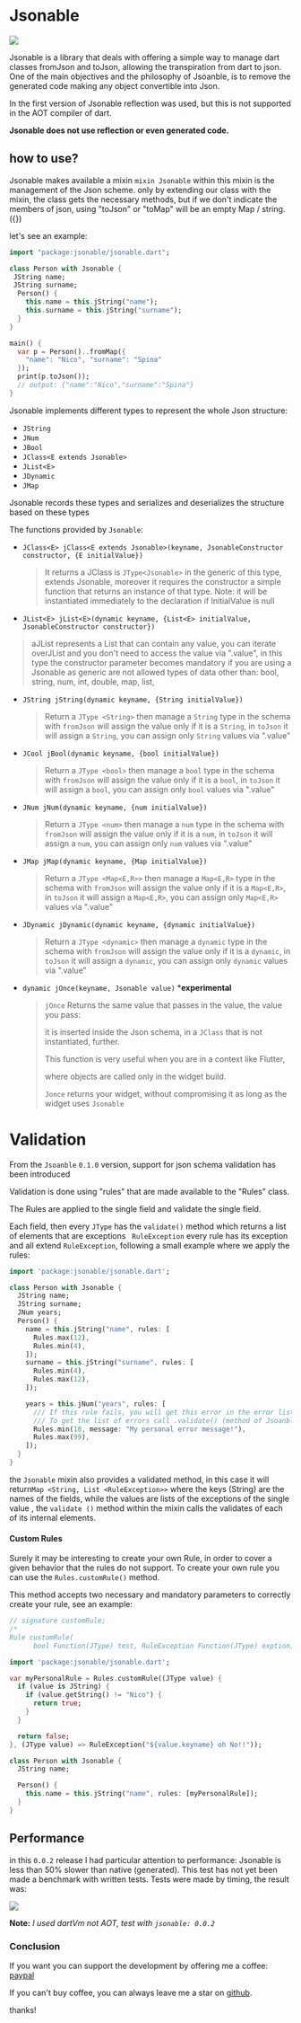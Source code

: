 # Jsonable 

![](./coverage_badge.svg)

Jsonable is a library that deals with offering a simple way to manage dart classes fromJson and toJson, allowing the transpiration from dart to json.
One of the main objectives and the philosophy of Jsoanble, is to remove the generated code making any object convertible into Json.

In the first version of Jsonable reflection was used, but this is not supported in the AOT compiler of dart.

**Jsonable does not use reflection or even generated code.**

## how to use?

Jsonable makes available a mixin `mixin Jsonable` within this mixin is the management of the Json scheme.
only by extending our class with the mixin, the class gets the necessary methods, but if we don't indicate the members of json, using "toJson" or "toMap" will be an empty Map / string. ({})

let's see an example:

```dart
import "package:jsonable/jsonable.dart";

class Person with Jsonable {
 JString name;
 JString surname;
  Person() {
    this.name = this.jString("name");
    this.surname = this.jString("surname");
  }
}

main() {
  var p = Person()..fromMap({
    "name": "Nico", "surname": "Spina"
  });
  print(p.toJson());
  // output: {"name":"Nico","surname":"Spina"}
}
```

Jsonable implements different types to represent the whole Json structure:

* `JString`
* `JNum`
* `JBool`
* `JClass<E extends Jsonable>`
* `JList<E>` 
* `JDynamic` 
* `JMap` 


Jsonable records these types and serializes and deserializes the structure based on these types

The functions provided by `Jsonable`:

* `JClass<E> jClass<E extends Jsonable>(keyname, JsonableConstructor constructor, {E initialValue}) `

  > It returns a JClass is `JType<Jsonable>` in the generic of this type, extends Jsonable, moreover it requires the constructor a simple function that returns an instance of that type.
  > Note: it will be instantiated immediately to the declaration if InitialValue is null

*  `JList<E> jList<E>(dynamic keyname, {List<E> initialValue, JsonableConstructor constructor})`

  > aJList represents a List that can contain any value, you can iterate overJList and you don't need to access the value via ".value", in this type the constructor parameter becomes mandatory if you are using a Jsonable as generic are not allowed types of data other than: bool, string, num, int, double, map, list,

* `JString jString(dynamic keyname, {String initialValue})` 

  > Return a `JType <String>` then manage a `String` type in the schema with `fromJson` will assign the value only if it is a `String`, in `toJson` it will assign a `String`, you can assign only `String` values via ".value"

* `JCool jBool(dynamic keyname, {bool initialValue})`

  > Return a `JType <bool>` then manage a `bool` type in the schema with `fromJson` will assign the value only if it is a `bool`, in `toJson` it will assign a `bool`, you can assign only `bool` values via ".value"

* `JNum jNum(dynamic keyname, {num initialValue})`

  > Return a `JType <num>` then manage a `num` type in the schema with `fromJson` will assign the value only if it is a `num`, in `toJson` it will assign a  `num`, you can assign only `num` values via ".value"

* `JMap jMap(dynamic keyname, {Map initialValue})`

  > Return a `JType <Map<E,R>>` then manage a `Map<E,R>` type in the schema with `fromJson` will assign the value  only if it is a `Map<E,R>`, in `toJson` it will assign a `Map<E,R>`, you can assign only `Map<E,R>` values via ".value"

* `JDynamic jDynamic(dynamic keyname, {dynamic initialValue})`

  > Return a `JType <dynamic>` then manage a `dynamic` type in the schema with `fromJson` will assign the value  only if it is a `dynamic`, in `toJson` it will assign a `dynamic`, you can assign only `dynamic` values via ".value"
  
* `dynamic jOnce(keyname, Jsonable value)` ***experimental**

  > `jOnce` Returns the same value that passes in the value, the value you pass:
  >
  > it is inserted inside the Json schema, in a `JClass` that is not instantiated, further.
  >
  > This function is very useful when you are in a context like Flutter,
  >
  > where objects are called only in the widget build.
  >
  > `Jonce` returns your widget, without compromising it as long as the widget uses `Jsonable`



# Validation 

From the `Jsoanble` `0.1.0` version, support for json schema validation has been introduced

Validation is done using "rules" that are made available to the "Rules" class.

The Rules are applied to the single field and validate the single field.

Each field, then every `JType` has the `validate()` method which returns a list of elements that are exceptions ` RuleException` every rule has its exception and all extend `RuleException`, following a small example where we apply the rules:

```dart
import 'package:jsonable/jsonable.dart';

class Person with Jsonable {
  JString name;
  JString surname;
  JNum years;
  Person() {
    name = this.jString("name", rules: [
      Rules.max(12),
      Rules.min(4),
    ]);
    surname = this.jString("surname", rules: [
      Rules.min(4),
      Rules.max(12),
    ]);

    years = this.jNum("years", rules: [
      /// If this rule fails, you will get this error in the error list: GteRuleExcpetion
      /// To get the list of errors call .validate() (method of Jsoanble object)
      Rules.min(18, message: "My personal error message!"),
      Rules.max(99),
    ]);
  }
}
```

the `Jsonable` mixin also provides a validated method, in this case it will return` Map <String, List <RuleException>> ` where the keys (String) are the names of the fields, while the values are lists of the exceptions of the single value , the `validate ()` method within the mixin calls the validates of each of its internal elements.

#### Custom Rules

Surely it may be interesting to create your own Rule, in order to cover a given behavior that the rules do not support.
To create your own rule you can use the `Rules.customRule()` method.

This method accepts two necessary and mandatory parameters to correctly create your rule, see an example:

```dart
// signature customRule;  
/*
Rule customRule(
      bool Function(JType) test, RuleException Function(JType) exption) */

import 'package:jsonable/jsonable.dart';

var myPersonalRule = Rules.customRule((JType value) {
  if (value is JString) {
    if (value.getString() != "Nico") {
      return true;
    }
  }

  return false;
}, (JType value) => RuleException("${value.keyname} oh No!!"));

class Person with Jsonable {
  JString name;

  Person() {
    this.name = this.jString("name", rules: [myPersonalRule]);
  }
}

```





## Performance

in this  `0.0.2` release I had particular attention to performance: Jsonable is less than 50% slower than native (generated).
This test has not yet been made a benchmark with written tests.
Tests were made by timing, the result was:

![](./assets/bench.png)

**Note:** *I used dartVm not AOT, test with `jsonable: 0.0.2`*



### Conclusion

If you want you can support the development by offering me a coffee: [paypal](https://www.paypal.com/donate/?token=vm8zFQO-fdND2nUoQj1Qlasgv_-HBXfWnCPrQByr004Dhj5jc2AeBesdxe9AVcIiPYlezG&country.x=IT&locale.x=IT)

If you can't buy coffee, you can always leave me a star on [github](https://github.com/SpinaNico/jsonable).

thanks!